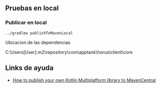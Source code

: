 
## Pruebas en local

### Publicar en local

```shell  
../gradlew publishToMavenLocal
```  

Ubicacion de las dependencias

C:\Users\[User]\.m2\repository\com\apptank\horus\client\core


## Links de ayuda
- [How to publish your own Kotlin Multiplatform library to MavenCentral](https://medium.com/@cristurean.marius.ovidiu/how-to-publish-your-own-kotlin-multiplatform-library-to-mavencentral-4bc02c8e109d)